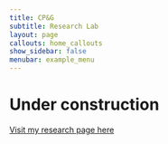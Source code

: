 ```yaml
---
title: CP&G
subtitle: Research Lab
layout: page
callouts: home_callouts
show_sidebar: false
menubar: example_menu
---
```


# Under construction

[Visit my research page here](https://www.researchgate.net/profile/Giovanni_Travaglino)

